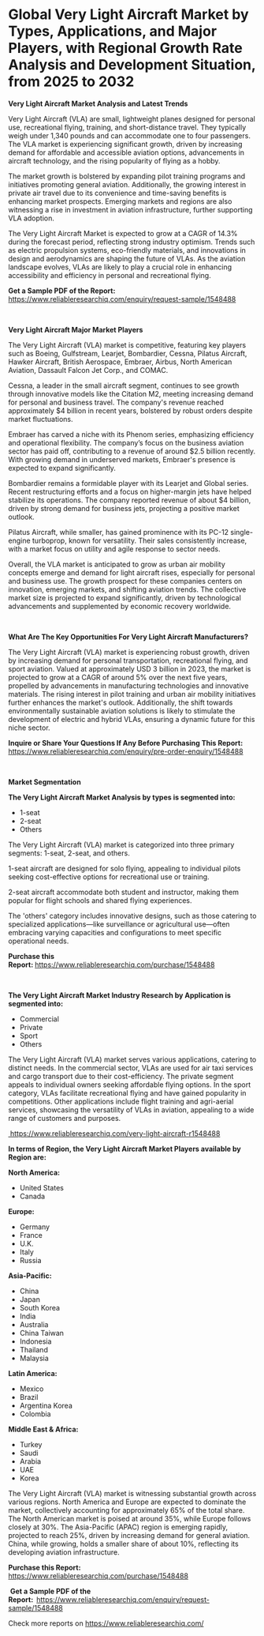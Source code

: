 <p><h1>Global Very Light Aircraft Market by Types, Applications, and Major Players, with Regional Growth Rate Analysis and Development Situation, from 2025 to 2032</h1></p><p><strong>Very Light Aircraft Market Analysis and Latest Trends</strong></p>
<p><p>Very Light Aircraft (VLA) are small, lightweight planes designed for personal use, recreational flying, training, and short-distance travel. They typically weigh under 1,340 pounds and can accommodate one to four passengers. The VLA market is experiencing significant growth, driven by increasing demand for affordable and accessible aviation options, advancements in aircraft technology, and the rising popularity of flying as a hobby.</p><p>The market growth is bolstered by expanding pilot training programs and initiatives promoting general aviation. Additionally, the growing interest in private air travel due to its convenience and time-saving benefits is enhancing market prospects. Emerging markets and regions are also witnessing a rise in investment in aviation infrastructure, further supporting VLA adoption.</p><p>The Very Light Aircraft Market is expected to grow at a CAGR of 14.3% during the forecast period, reflecting strong industry optimism. Trends such as electric propulsion systems, eco-friendly materials, and innovations in design and aerodynamics are shaping the future of VLAs. As the aviation landscape evolves, VLAs are likely to play a crucial role in enhancing accessibility and efficiency in personal and recreational flying.</p></p>
<p><strong>Get a Sample PDF of the Report:&nbsp;</strong> <a href="https://www.reliableresearchiq.com/enquiry/request-sample/1548488?utm_campaign=2754&utm_medium=2&utm_source=Github&utm_content=ia&utm_term=30032025&utm_id=very-light-aircraft">https://www.reliableresearchiq.com/enquiry/request-sample/1548488</a></p>
<p>&nbsp;</p>
<p><strong>Very Light Aircraft Major Market Players</strong></p>
<p><p>The Very Light Aircraft (VLA) market is competitive, featuring key players such as Boeing, Gulfstream, Learjet, Bombardier, Cessna, Pilatus Aircraft, Hawker Aircraft, British Aerospace, Embraer, Airbus, North American Aviation, Dassault Falcon Jet Corp., and COMAC. </p><p>Cessna, a leader in the small aircraft segment, continues to see growth through innovative models like the Citation M2, meeting increasing demand for personal and business travel. The company's revenue reached approximately $4 billion in recent years, bolstered by robust orders despite market fluctuations.</p><p>Embraer has carved a niche with its Phenom series, emphasizing efficiency and operational flexibility. The company’s focus on the business aviation sector has paid off, contributing to a revenue of around $2.5 billion recently. With growing demand in underserved markets, Embraer's presence is expected to expand significantly.</p><p>Bombardier remains a formidable player with its Learjet and Global series. Recent restructuring efforts and a focus on higher-margin jets have helped stabilize its operations. The company reported revenue of about $4 billion, driven by strong demand for business jets, projecting a positive market outlook.</p><p>Pilatus Aircraft, while smaller, has gained prominence with its PC-12 single-engine turboprop, known for versatility. Their sales consistently increase, with a market focus on utility and agile response to sector needs.</p><p>Overall, the VLA market is anticipated to grow as urban air mobility concepts emerge and demand for light aircraft rises, especially for personal and business use. The growth prospect for these companies centers on innovation, emerging markets, and shifting aviation trends. The collective market size is projected to expand significantly, driven by technological advancements and supplemented by economic recovery worldwide.</p></p>
<p>&nbsp;</p>
<p><strong>What Are The Key Opportunities For Very Light Aircraft Manufacturers?</strong></p>
<p><p>The Very Light Aircraft (VLA) market is experiencing robust growth, driven by increasing demand for personal transportation, recreational flying, and sport aviation. Valued at approximately USD 3 billion in 2023, the market is projected to grow at a CAGR of around 5% over the next five years, propelled by advancements in manufacturing technologies and innovative materials. The rising interest in pilot training and urban air mobility initiatives further enhances the market's outlook. Additionally, the shift towards environmentally sustainable aviation solutions is likely to stimulate the development of electric and hybrid VLAs, ensuring a dynamic future for this niche sector.</p></p>
<p><strong>Inquire or Share Your Questions If Any Before Purchasing This Report:</strong> <a href="https://www.reliableresearchiq.com/enquiry/pre-order-enquiry/1548488?utm_campaign=2754&utm_medium=2&utm_source=Github&utm_content=ia&utm_term=30032025&utm_id=very-light-aircraft">https://www.reliableresearchiq.com/enquiry/pre-order-enquiry/1548488</a></p>
<p>&nbsp;</p>
<p><strong>Market Segmentation</strong></p>
<p><strong>The Very Light Aircraft Market Analysis by types is segmented into:</strong></p>
<p><ul><li>1-seat</li><li>2-seat</li><li>Others</li></ul></p>
<p><p>The Very Light Aircraft (VLA) market is categorized into three primary segments: 1-seat, 2-seat, and others. </p><p>1-seat aircraft are designed for solo flying, appealing to individual pilots seeking cost-effective options for recreational use or training. </p><p>2-seat aircraft accommodate both student and instructor, making them popular for flight schools and shared flying experiences.</p><p>The 'others' category includes innovative designs, such as those catering to specialized applications—like surveillance or agricultural use—often embracing varying capacities and configurations to meet specific operational needs.</p></p>
<p><strong>Purchase this Report:&nbsp;</strong><a href="https://www.reliableresearchiq.com/purchase/1548488?utm_campaign=2754&utm_medium=2&utm_source=Github&utm_content=ia&utm_term=30032025&utm_id=very-light-aircraft">https://www.reliableresearchiq.com/purchase/1548488</a></p>
<p>&nbsp;</p>
<p><strong>The Very Light Aircraft Market Industry Research by Application is segmented into:</strong></p>
<p><ul><li>Commercial</li><li>Private</li><li>Sport</li><li>Others</li></ul></p>
<p><p>The Very Light Aircraft (VLA) market serves various applications, catering to distinct needs. In the commercial sector, VLAs are used for air taxi services and cargo transport due to their cost-efficiency. The private segment appeals to individual owners seeking affordable flying options. In the sport category, VLAs facilitate recreational flying and have gained popularity in competitions. Other applications include flight training and agri-aerial services, showcasing the versatility of VLAs in aviation, appealing to a wide range of customers and purposes.</p></p>
<p><a href="https://www.reliableresearchiq.com/very-light-aircraft-r1548488?utm_campaign=2754&utm_medium=2&utm_source=Github&utm_content=ia&utm_term=30032025&utm_id=very-light-aircraft">&nbsp;https://www.reliableresearchiq.com/very-light-aircraft-r1548488</a></p>
<p><strong>In terms of Region, the Very Light Aircraft Market Players available by Region are:</strong></p>
<p>
    <p> <strong> North America: </strong>
        <ul>
            <li>United States</li>
            <li>Canada</li>
        </ul>
        </p> 
    <p> <strong> Europe: </strong>
        <ul>
            <li>Germany</li>
            <li>France</li>
            <li>U.K.</li>
            <li>Italy</li>
            <li>Russia</li>
        </ul>
        </p> 
    <p> <strong> Asia-Pacific: </strong>
        <ul>
            <li>China</li>
            <li>Japan</li>
            <li>South Korea</li>
            <li>India</li>
            <li>Australia</li>
            <li>China Taiwan</li>
            <li>Indonesia</li>
            <li>Thailand</li>
            <li>Malaysia</li>
        </ul>
        </p> 
    <p> <strong> Latin America: </strong>
        <ul>
            <li>Mexico</li>
            <li>Brazil</li>
            <li>Argentina Korea</li>
            <li>Colombia</li>
        </ul>
        </p> 
    <p> <strong> Middle East & Africa: </strong>
        <ul>
            <li>Turkey</li>
            <li>Saudi</li>
            <li>Arabia</li>
            <li>UAE</li>
            <li>Korea</li>
        </ul>
    </p>
    </p>
<p><p>The Very Light Aircraft (VLA) market is witnessing substantial growth across various regions. North America and Europe are expected to dominate the market, collectively accounting for approximately 65% of the total share. The North American market is poised at around 35%, while Europe follows closely at 30%. The Asia-Pacific (APAC) region is emerging rapidly, projected to reach 25%, driven by increasing demand for general aviation. China, while growing, holds a smaller share of about 10%, reflecting its developing aviation infrastructure.</p></p>
<p><strong>Purchase this Report: </strong><a href="https://www.reliableresearchiq.com/purchase/1548488?utm_campaign=2754&utm_medium=2&utm_source=Github&utm_content=ia&utm_term=30032025&utm_id=very-light-aircraft">https://www.reliableresearchiq.com/purchase/1548488</a></p>
<p>&nbsp;<strong>Get a Sample PDF of the Report:&nbsp;&nbsp;</strong><a href="https://www.reliableresearchiq.com/enquiry/request-sample/1548488?utm_campaign=2754&utm_medium=2&utm_source=Github&utm_content=ia&utm_term=30032025&utm_id=very-light-aircraft">https://www.reliableresearchiq.com/enquiry/request-sample/1548488</a></p>
<p><strong></strong></p>
<p>Check more reports on <a href="https://www.reliableresearchiq.com/?utm_campaign=2754&utm_medium=2&utm_source=Github&utm_content=ia&utm_term=30032025&utm_id=very-light-aircraft">https://www.reliableresearchiq.com/</a></p>